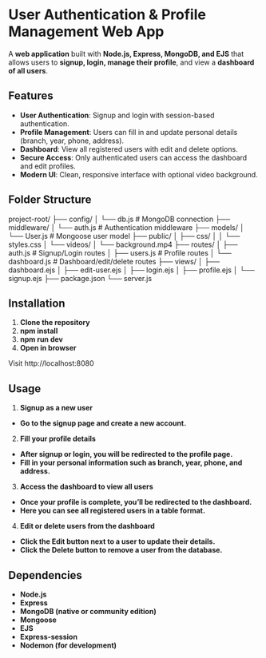 # User Authentication & Profile Management Web App

A **web application** built with **Node.js, Express, MongoDB, and EJS** that allows users to **signup, login, manage their profile**, and view a **dashboard of all users**.  

## Features

- **User Authentication**: Signup and login with session-based authentication.  
- **Profile Management**: Users can fill in and update personal details (branch, year, phone, address).  
- **Dashboard**: View all registered users with edit and delete options.  
- **Secure Access**: Only authenticated users can access the dashboard and edit profiles.  
- **Modern UI**: Clean, responsive interface with optional video background.  

## Folder Structure

project-root/
├── config/
│ └── db.js # MongoDB connection
├── middleware/
│ └── auth.js # Authentication middleware
├── models/
│ └── User.js # Mongoose user model
├── public/
│ ├── css/
│ │ └── styles.css
│ └── videos/
│ └── background.mp4
├── routes/
│ ├── auth.js # Signup/Login routes
│ ├── users.js # Profile routes
│ └── dashboard.js # Dashboard/edit/delete routes
├── views/
│ ├── dashboard.ejs
│ ├── edit-user.ejs
│ ├── login.ejs
│ ├── profile.ejs
│ └── signup.ejs
├── package.json
└── server.js


## Installation

1. **Clone the repository**
2. **npm install**
3. **npm run dev**
4. **Open in browser**

Visit http://localhost:8080

## Usage

1. **Signup as a new user**
- **Go to the signup page and create a new account.**
  
2. **Fill your profile details**
- **After signup or login, you will be redirected to the profile page.**
- **Fill in your personal information such as branch, year, phone, and address.**

3. **Access the dashboard to view all users**
- **Once your profile is complete, you’ll be redirected to the dashboard.**
- **Here you can see all registered users in a table format.**
  
4. **Edit or delete users from the dashboard**
- **Click the Edit button next to a user to update their details.**
- **Click the Delete button to remove a user from the database.**

## Dependencies
- **Node.js**
- **Express**
- **MongoDB (native or community edition)**
- **Mongoose**
- **EJS**
- **Express-session**
- **Nodemon (for development)**
